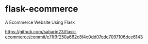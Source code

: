 # flask-ecommerce
A Ecommerce Website Using Flask


https://github.com/sabarin23/flask-ecommerce/commit/e7ff9f250a682c8f4c0dd07cdc7097106dee6143
